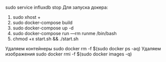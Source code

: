 sudo service influxdb stop 
Для запуска докера:
 1. sudo xhost +
 2. sudo docker-compose build
 3. sudo docker-compose up -d
 4. sudo docker-compose run —rm runme /bin/bash
 5. chmod +x start.sh && ./start.sh
 
Удаляем контейнеры
sudo docker rm -f $(sudo docker ps -aq)
Удаляем изображения
sudo docker rmi -f $(sudo docker images -q)
